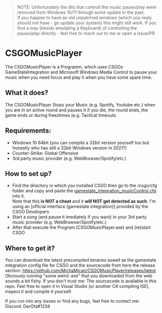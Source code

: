 > NOTE: Unfortunately the dlls that controll the music pause/play were removed from Windows 10/11 through some update in the past.  
> If you happen to have an old unpatched windows (which you realy should not have - go update your system) this might still work.
> If you find a way (besids emulating a Keyboard) of controlling the pause/play directly - feel free to reach out to me or open a issue/PR

# CSGOMusicPlayer
The CSGOMusicPlayer is a Programm, which uses CSGOs GameStateIntegration and Microsoft Windows Media Control to pause your music when you need focus and play it when you have some spare time.

## What it does?
The CSGOMusicPlayer Stops your Music (e.g. Spotify, Youtube etc.) when you are in an active round and pauses it if you die, the round ends, the game ends or during freeztimes (e.g. Tactical timeouts

## Requirements:
- Windows 10 64bit (you can compile a 32bit version yourself too but honestly who has still a 32bit Windows version in 2021?)
- Counter-Strike: Global Offensive
- 3rd party music provider (e.g. WebBrowser/Spotify/etc.)

## How to set up?
- Find the directory in which you installed CSGO then go to the /csgo/cfg folder and copy and paste the [gamestate_integration_musicControl.cfg](https://github.com/MichaMican/CSGOMusicPlayer/blob/main/gamestate_integration_musicControl.cfg) into it.  
Note that this **is NOT a cheat** and it **will NOT get detected as such**. I'm using an [official interface (gamestate integration)] provided by the CSGO Developers
- Start a song (and pause it imediately if you want) in your 3rd party music provider (e.g. WebBrowser/Spotify/etc.)
- After that execute the Program (CSGOMusicPlayer.exe) and (re)start CSGO

## Where to get it?
You can download the latest precompiled binaries aswell as the gamestate integration config file for CSGO and the sourcecode from here the release section: https://github.com/MichaMican/CSGOMusicPlayer/releases/latest  
Obviously running "some weird .exe" that you downloaded from the web sounds a bit fishy. If you don't trust me: The sourcecode is available in this repo. Feel free to open it in Visual Studio (or another C# compiling ISE), inspect it and compile it yourself.


If you run into any issues or find any bugs, feel free to contact me:  
Discord: DerOta#1234
